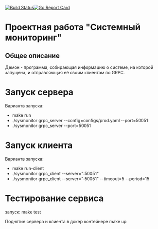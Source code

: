 [![Build Status](https://travis-ci.org/mpuzanov/sysmonitor.svg?branch=master)](https://travis-ci.org/mpuzanov/sysmonitor)[![Go Report Card](https://goreportcard.com/badge/github.com/mpuzanov/sysmonitor)](https://goreportcard.com/report/github.com/mpuzanov/sysmonitor)
# Проектная работа "Системный мониторинг"

## Общее описание

Демон - программа, собирающая информацию о системе, на которой запущена, и отправляющая её своим клиентам по GRPC.

# Запуск сервера

Вариантв запуска:
 - make run
 - ./sysmonitor grpc_server --config=configs/prod.yaml --port=50051
 - ./sysmonitor grpc_server --port=50051

# Запуск клиента

Вариантв запуска:
 - make run-client
 - ./sysmonitor grpc_client --server=":50051"
 - ./sysmonitor grpc_client --server=":50051" --timeout=5 --period=15

# Тестирование сервиса

запуск:
    make test

Поднятие сервера и клиента в докер контейнере
    make up


